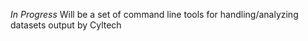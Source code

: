 *In Progress*
Will be a set of command line tools for handling/analyzing datasets output by Cyltech
